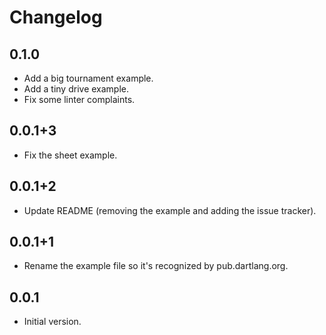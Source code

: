 # Changelog

## 0.1.0

- Add a big tournament example.
- Add a tiny drive example.
- Fix some linter complaints.

## 0.0.1+3

- Fix the sheet example.

## 0.0.1+2

- Update README (removing the example and adding the issue tracker).

## 0.0.1+1

- Rename the example file so it's recognized by pub.dartlang.org.

## 0.0.1

- Initial version.
